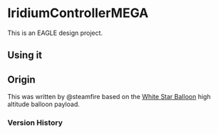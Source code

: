 IridiumControllerMEGA
=========

This is an EAGLE design project.

Using it
----


Origin
----
This was written by @steamfire based on the [White Star
Balloon](http://whitestarballoon.org) high altitude balloon payload.


### Version History ###

